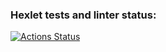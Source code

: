 ### Hexlet tests and linter status:
[![Actions Status](https://github.com/RedBeduin/qa-engineer-project-84/actions/workflows/hexlet-check.yml/badge.svg)](https://github.com/RedBeduin/qa-engineer-project-84/actions)